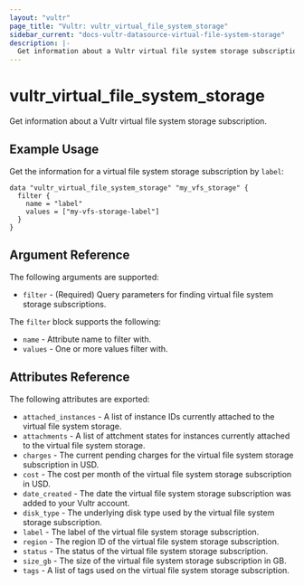```yaml
---
layout: "vultr"
page_title: "Vultr: vultr_virtual_file_system_storage"
sidebar_current: "docs-vultr-datasource-virtual-file-system-storage"
description: |-
  Get information about a Vultr virtual file system storage subscription.
---
```


# vultr_virtual_file_system_storage

Get information about a Vultr virtual file system storage subscription.

## Example Usage

Get the information for a virtual file system storage subscription by `label`:

```hcl
data "vultr_virtual_file_system_storage" "my_vfs_storage" {
  filter {
    name = "label"
    values = ["my-vfs-storage-label"]
  }
}
```

## Argument Reference

The following arguments are supported:

* `filter` - (Required) Query parameters for finding virtual file system storage subscriptions.

The `filter` block supports the following:

* `name` - Attribute name to filter with.
* `values` - One or more values filter with.

## Attributes Reference

The following attributes are exported:

* `attached_instances` - A list of instance IDs currently attached to the virtual file system storage.
* `attachments` - A list of attchment states for instances currently attached to the virtual file system storage.
* `charges` - The current pending charges for the virtual file system storage subscription in USD.
* `cost` - The cost per month of the virtual file system storage subscription in USD.
* `date_created` - The date the virtual file system storage subscription was added to your Vultr account.
* `disk_type` - The underlying disk type used by the virtual file system storage subscription.
* `label` - The label of the virtual file system storage subscription.
* `region` - The region ID of the virtual file system storage subscription.
* `status` - The status of the virtual file system storage subscription.
* `size_gb` - The size of the virtual file system storage subscription in GB.
* `tags` - A list of tags used on the virtual file system storage subscription.
